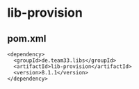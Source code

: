 # lib-provision

## pom.xml

    <dependency>
      <groupId>de.team33.libs</groupId>
      <artifactId>lib-provision</artifactId>
      <version>8.1.1</version>
    </dependency>